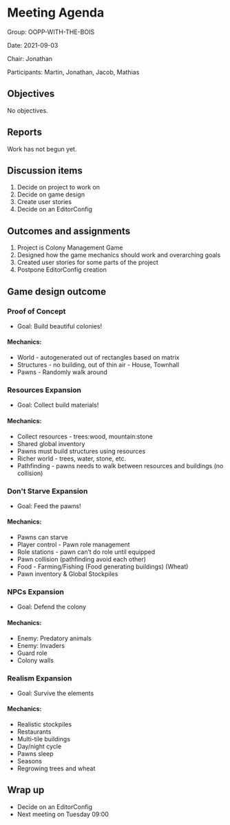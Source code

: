 # Meeting Agenda
Group: OOPP-WITH-THE-BOIS

Date: 2021-09-03

Chair: Jonathan

Participants: Martin, Jonathan, Jacob, Mathias

## Objectives 
No objectives.

## Reports 
Work has not begun yet.

## Discussion items 
1. Decide on project to work on
1. Decide on game design
1. Create user stories
1. Decide on an EditorConfig

## Outcomes and assignments 
1. Project is Colony Management Game
1. Designed how the game mechanics should work and overarching goals
1. Created user stories for some parts of the project
1. Postpone EditorConfig creation

## Game design outcome

### Proof of Concept
* Goal: Build beautiful colonies!

#### Mechanics:
* World - autogenerated out of rectangles based on matrix
* Structures - no building, out of thin air - House, Townhall
* Pawns - Randomly walk around


### Resources Expansion
* Goal: Collect build materials!

#### Mechanics:
* Collect resources - trees:wood, mountain:stone
* Shared global inventory
* Pawns must build structures using resources
* Richer world - trees, water, stone, etc. 
* Pathfinding - pawns needs to walk between resources and buildings (no collision)


### Don't Starve Expansion
* Goal: Feed the pawns!

#### Mechanics:
* Pawns can starve
* Player control - Pawn role management 
* Role stations - pawn can’t do role until equipped
* Pawn collision (pathfinding avoid each other)
* Food - Farming/Fishing (Food generating buildings) (Wheat)
* Pawn inventory & Global Stockpiles


### NPCs Expansion
* Goal: Defend the colony

#### Mechanics:
* Enemy: Predatory animals
* Enemy: Invaders
* Guard role
* Colony walls


### Realism Expansion
* Goal: Survive the elements

#### Mechanics:
* Realistic stockpiles
* Restaurants
* Multi-tile buildings
* Day/night cycle
* Pawns sleep
* Seasons
* Regrowing trees and wheat



## Wrap up
* Decide on an EditorConfig
* Next meeting on Tuesday 09:00
